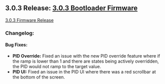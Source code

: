 ## 3.0.3 Release: [3.0.3 Bootloader Firmware](https://github.com/Altronic-LLC/Altronic-Public-Files/blob/main/DE4000_Firmware_Releases/3.0.3/bootloader_3.0.3.atf)
[3.0.3 Firmware Release](https://github.com/Altronic-LLC/Altronic-Public-Files/blob/main/DE4000_Firmware_Releases/3.0.3/3.0.3.zip)

### Changelog:

#### Bug Fixes:
- **PID Override:** Fixed an issue with the new PID override feature where if the ramp is lower than 1 and there are states being actively overridden, the PID would not ramp to the target value.
- **PID UI:** Fixed an issue in the PID UI where there was a red scrollbar at the bottom of the screen.